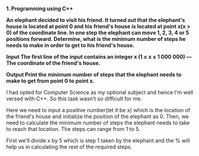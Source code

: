 **1. Programming using C++**

**An elephant decided to visit his friend. It turned out that the elephant's house is located at point 0 and his friend's house is located at point
x(x > 0) of the coordinate line. In one step the elephant can move 1, 2, 3, 4 or 5 positions forward. Determine, what is the minimum number of steps
he needs to make in order to get to his friend's house.**

**Input
The first line of the input contains an integer x (1 ≤ x ≤ 1 000 000) — The coordinate of the friend's house.**

**Output
Print the minimum number of steps that the elephant needs to make to get from point 0 to point x.**

I had opted for Computer Science as my optional subject and hence I'm well versed with C++. So this task wasn't so difficult for me. 

Here we need to input a positive number(let it be x) which is the location of the friend's house and initialize the position of the elephant as 0.
Then, we need to calculate the minimum number of steps the elephant needs to take to reach that location.
The steps can range from 1 to 5.

First we'll divide x by 5 which is step 1 taken by the elephant and the % will help us in calculating the rest of the required steps. 
